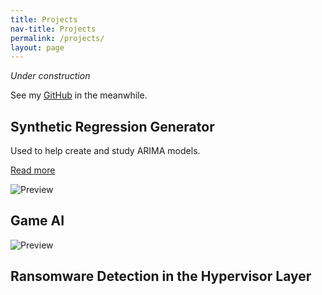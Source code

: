 ```yaml
---
title: Projects
nav-title: Projects
permalink: /projects/
layout: page
---
```


*Under construction*

See my [GitHub](https://github.com/ThachAndrew) in the meanwhile.


## Synthetic Regression Generator
Used to help create and study ARIMA models.

[Read more](/SyntheticRegressionGenerator/SyntheticGenerator.md)

![Preview](/SyntheticRegressionGenerator/output_6_1.png)

## Game AI
![Preview](/GameAI/pacman.gif)

## Ransomware Detection in the Hypervisor Layer

